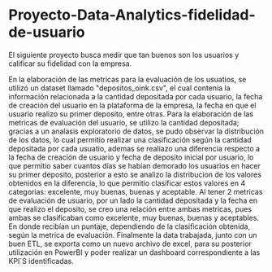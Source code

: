 # Proyecto-Data-Analytics-fidelidad-de-usuario

El siguiente proyecto busca medir que tan buenos son los usuarios y calificar su fidelidad con la empresa. 

En la elaboración de las metricas para la evaluación de los usuatios, se utilizó un dataset llamado "depositos_oink.csv", el cual contenia la información relacionada a la cantidad depositada por cada usuario, la fecha de creación del usuario en la plataforma de la empresa, la fecha en que el usuario realizo su primer deposito, entre otras. 
Para la elaboración de las metricas de evaluación del usuario, se utilizo la cantidad depositada; gracias a un analasis exploratorio de datos, se pudo observar la distribución de los datos, lo cual permitio realizar una clasificación según la cantidad depositada por cada usuatio, ademas se realiazo una diferencia respecto a la fecha de creación de usuario y fecha de deposito inicial por usuario, lo que permitio saber cuantos días se habían demorado los usuarios en hacer su primer deposito, posterior a esto se analizo la distribucion de los valores obtenidos en la diferencia, lo que permitio clasificar estos valores en 4 categorias: excelente, muy buenas, buenas y aceptable. Al tener 2 metricas de evaluación de usuario, por un lado la cantidad depositada y la fecha en que realizo el deposito, se creo una relación entre ambas metricas, pues ambas se clasificaban como excelente, muy buenas, buenas y aceptables. En donde recibían un puntaje, dependiendo de la clasificación obtenida, según la metrica de evaluación. Finalmente la data trabajada, junto con un buen ETL, se exporta como un nuevo archivo de excel, para su posterior utilización en PowerBI y poder realizar un dashboard correspondiente a las KPI´S identificadas. 

